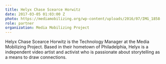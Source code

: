 ```yaml
---
title: Helyx Chase Scearce Horwitz
date: 2017-03-05 01:03:00 Z
photo: https://mediamobilizing.org/wp-content/uploads/2016/07/IMG_1858-300x200.jpg
role: partner
organization: Media Mobilizing Project
---
```


Helyx Chase Scearce Horwitz is the Technology Manager at the Media Mobilizing Project. Based in their hometown of Philadelphia, Helyx is a independent video artist and activist who is passionate about storytelling as a means to draw connections.  

